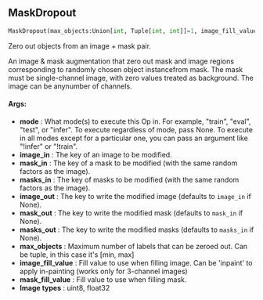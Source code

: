 ## MaskDropout
```python
MaskDropout(max_objects:Union[int, Tuple[int, int]]=1, image_fill_value:Union[int, float, str]=0, mask_fill_value:Union[int, float]=0, mode:Union[str, NoneType]=None, image_in:Union[str, NoneType]=None, mask_in:Union[str, NoneType]=None, masks_in:Union[str, NoneType]=None, image_out:Union[str, NoneType]=None, mask_out:Union[str, NoneType]=None, masks_out:Union[str, NoneType]=None)
```
Zero out objects from an image + mask pair.

An image & mask augmentation that zero out mask and image regions corresponding to randomly chosen object instancefrom mask. The mask must be single-channel image, with zero values treated as background. The image can be anynumber of channels.



#### Args:

* **mode** :  What mode(s) to execute this Op in. For example, "train", "eval", "test", or "infer". To execute            regardless of mode, pass None. To execute in all modes except for a particular one, you can pass an argument            like "!infer" or "!train".
* **image_in** :  The key of an image to be modified.
* **mask_in** :  The key of a mask to be modified (with the same random factors as the image).
* **masks_in** :  The key of masks to be modified (with the same random factors as the image).
* **image_out** :  The key to write the modified image (defaults to `image_in` if None).
* **mask_out** :  The key to write the modified mask (defaults to `mask_in` if None).
* **masks_out** :  The key to write the modified masks (defaults to `masks_in` if None).
* **max_objects** :  Maximum number of labels that can be zeroed out. Can be tuple, in this case it's [min, max]
* **image_fill_value** :  Fill value to use when filling image.            Can be 'inpaint' to apply in-painting (works only  for 3-channel images)
* **mask_fill_value** :  Fill value to use when filling mask.
* **Image types** :         uint8, float32    